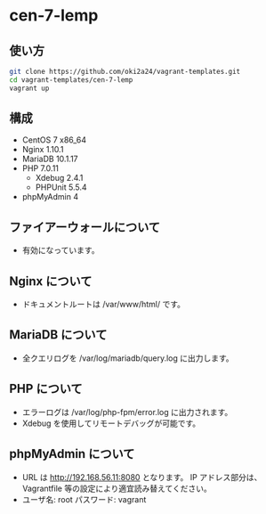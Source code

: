 # cen-7-lemp
## 使い方
```bash
git clone https://github.com/oki2a24/vagrant-templates.git
cd vagrant-templates/cen-7-lemp
vagrant up
```
## 構成
- CentOS 7 x86_64
- Nginx 1.10.1
- MariaDB 10.1.17
- PHP 7.0.11
  - Xdebug 2.4.1
  - PHPUnit 5.5.4
- phpMyAdmin 4

## ファイアーウォールについて
- 有効になっています。

## Nginx について
- ドキュメントルートは /var/www/html/ です。

## MariaDB について
- 全クエリログを /var/log/mariadb/query.log に出力します。

## PHP について
- エラーログは /var/log/php-fpm/error.log に出力されます。
- Xdebug を使用してリモートデバッグが可能です。

## phpMyAdmin について
- URL は http://192.168.56.11:8080 となります。
  IP アドレス部分は、Vagrantfile 等の設定により適宜読み替えてください。
- ユーザ名: root
  パスワード: vagrant
